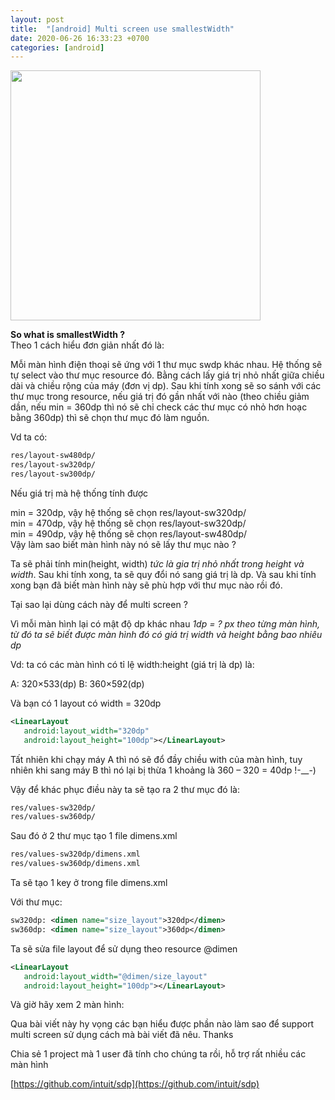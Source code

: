 ```yaml
---
layout: post
title:  "[android] Multi screen use smallestWidth"
date: 2020-06-26 16:33:23 +0700
categories: [android]
---
```


<img src="{{ site.url }}/static/img/posts/sdp_example.png" style="width: 400px;">



**So what is smallestWidth ?**
<br/>
Theo 1 cách hiểu đơn giản nhất đó là:

Mỗi màn hình điện thoại sẽ ứng với 1 thư mục swdp khác nhau. Hệ thống sẽ tự select vào thư mục resource đó. Bằng cách lấy giá trị nhỏ nhất giữa chiều dài và chiều rộng của máy (đơn vị dp). Sau khi tính xong sẽ so sánh với các thư mục trong resource, nếu giá trị đó gần nhất với nào (theo chiều giảm dần, nếu min = 360dp thì nó sẽ chỉ check các thư mục có nhỏ hơn hoạc bằng 360dp) thì sẽ chọn thư mục đó làm nguồn.

Vd ta có:

``` xml
res/layout-sw480dp/
res/layout-sw320dp/
res/layout-sw300dp/
```

Nếu giá trị mà hệ thống tính được

min = 320dp, vậy hệ thống sẽ chọn res/layout-sw320dp/
<br/>
min = 470dp, vậy hệ thống sẽ chọn res/layout-sw320dp/
<br/>
min = 490dp, vậy hệ thống sẽ chọn res/layout-sw480dp/
<br/>
Vậy làm sao biết màn hình này nó sẽ lấy thư mục nào ?

Ta sẽ phải tính min(height, width) *tức là gia trị nhỏ nhất trong height và width*. Sau khi tính xong, ta sẽ quy đổi nó sang giá trị là dp. Và sau khi tính xong bạn đã biết màn hình này sẽ phù hợp với thư mục nào rồi đó.

Tại sao lại dùng cách này để multi screen ?

Vì mỗi màn hình lại có mật độ dp khác nhau *1dp = ? px theo từng màn hình, từ đó ta sẽ biết được màn hình đó có giá trị width và height bằng bao nhiêu dp*

Vd: ta có các màn hình có tỉ lệ width:height (giá trị là dp) là:

A: 320×533(dp)
B: 360×592(dp)

Và bạn có 1 layout có width = 320dp

``` xml
<LinearLayout
   android:layout_width="320dp"
   android:layout_height="100dp"></LinearLayout>
```

Tất nhiên khi chạy máy A thì nó sẽ đổ đầy chiều with của màn hình, tuy nhiên khi sang máy B thì nó lại bị thừa 1 khoảng là 360 – 320 = 40dp !-__-)

Vậy để khác phục điều này ta sẽ tạo ra 2 thư mục đó là:

``` xml
res/values-sw320dp/
res/values-sw360dp/
```

Sau đó ở 2 thư mục tạo 1 file dimens.xml

``` xml
res/values-sw320dp/dimens.xml
res/values-sw360dp/dimens.xml
```

Ta sẽ tạo 1 key ở trong file dimens.xml

Với thư mục:

``` xml
sw320dp: <dimen name="size_layout">320dp</dimen>
sw360dp: <dimen name="size_layout">360dp</dimen>
```

Ta sẽ sửa file layout để sử dụng theo resource @dimen

``` xml
<LinearLayout
   android:layout_width="@dimen/size_layout"
   android:layout_height="100dp"></LinearLayout>
```

Và giờ hãy xem 2 màn hình:

Qua bài viết này hy vọng các bạn hiểu được phần nào làm sao để support multi screen sử dụng cách mà bài viết đã nêu. Thanks

Chia sẻ 1 project mà 1 user đã tính cho chúng ta rồi, hỗ trợ rất nhiều các màn hình

[https://github.com/intuit/sdp](https://github.com/intuit/sdp)